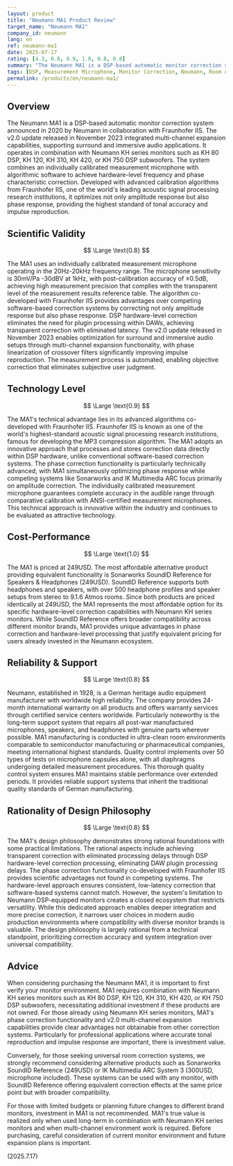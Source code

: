 ```yaml
---
layout: product
title: "Neumann MA1 Product Review"
target_name: "Neumann MA1"
company_id: neumann
lang: en
ref: neumann-ma1
date: 2025-07-17
rating: [4.3, 0.8, 0.9, 1.0, 0.8, 0.8]
summary: "The Neumann MA1 is a DSP-based automatic monitor correction system co-developed with Fraunhofer IIS. While featuring hardware-level phase correction and Neumann's proprietary technology, its compatibility is limited to specific products and high pricing restricts its versatility."
tags: [DSP, Measurement Microphone, Monitor Correction, Neumann, Room correction]
permalink: /products/en/neumann-ma1/
---
```

## Overview

The Neumann MA1 is a DSP-based automatic monitor correction system announced in 2020 by Neumann in collaboration with Fraunhofer IIS. The v2.0 update released in November 2023 integrated multi-channel expansion capabilities, supporting surround and immersive audio applications. It operates in combination with Neumann KH series monitors such as KH 80 DSP, KH 120, KH 310, KH 420, or KH 750 DSP subwoofers. The system combines an individually calibrated measurement microphone with algorithmic software to achieve hardware-level frequency and phase characteristic correction. Developed with advanced calibration algorithms from Fraunhofer IIS, one of the world's leading acoustic signal processing research institutions, it optimizes not only amplitude response but also phase response, providing the highest standard of tonal accuracy and impulse reproduction.

## Scientific Validity

$$ \Large \text{0.8} $$

The MA1 uses an individually calibrated measurement microphone operating in the 20Hz-20kHz frequency range. The microphone sensitivity is 30mV/Pa -30dBV at 1kHz, with post-calibration accuracy of ±0.5dB, achieving high measurement precision that complies with the transparent level of the measurement results reference table. The algorithm co-developed with Fraunhofer IIS provides advantages over competing software-based correction systems by correcting not only amplitude response but also phase response. DSP hardware-level correction eliminates the need for plugin processing within DAWs, achieving transparent correction with eliminated latency. The v2.0 update released in November 2023 enables optimization for surround and immersive audio setups through multi-channel expansion functionality, with phase linearization of crossover filters significantly improving impulse reproduction. The measurement process is automated, enabling objective correction that eliminates subjective user judgment.

## Technology Level

$$ \Large \text{0.9} $$

The MA1's technical advantage lies in its advanced algorithms co-developed with Fraunhofer IIS. Fraunhofer IIS is known as one of the world's highest-standard acoustic signal processing research institutions, famous for developing the MP3 compression algorithm. The MA1 adopts an innovative approach that processes and stores correction data directly within DSP hardware, unlike conventional software-based correction systems. The phase correction functionality is particularly technically advanced, with MA1 simultaneously optimizing phase response while competing systems like Sonarworks and IK Multimedia ARC focus primarily on amplitude correction. The individually calibrated measurement microphone guarantees complete accuracy in the audible range through comparative calibration with ANSI-certified measurement microphones. This technical approach is innovative within the industry and continues to be evaluated as attractive technology.

## Cost-Performance

$$ \Large \text{1.0} $$

The MA1 is priced at 249USD. The most affordable alternative product providing equivalent functionality is Sonarworks SoundID Reference for Speakers & Headphones (249USD). SoundID Reference supports both headphones and speakers, with over 500 headphone profiles and speaker setups from stereo to 9.1.6 Atmos rooms. Since both products are priced identically at 249USD, the MA1 represents the most affordable option for its specific hardware-level correction capabilities with Neumann KH series monitors. While SoundID Reference offers broader compatibility across different monitor brands, MA1 provides unique advantages in phase correction and hardware-level processing that justify equivalent pricing for users already invested in the Neumann ecosystem.

## Reliability & Support

$$ \Large \text{0.8} $$

Neumann, established in 1928, is a German heritage audio equipment manufacturer with worldwide high reliability. The company provides 24-month international warranty on all products and offers warranty services through certified service centers worldwide. Particularly noteworthy is the long-term support system that repairs all post-war manufactured microphones, speakers, and headphones with genuine parts wherever possible. MA1 manufacturing is conducted in ultra-clean room environments comparable to semiconductor manufacturing or pharmaceutical companies, meeting international highest standards. Quality control implements over 50 types of tests on microphone capsules alone, with all diaphragms undergoing detailed measurement procedures. This thorough quality control system ensures MA1 maintains stable performance over extended periods. It provides reliable support systems that inherit the traditional quality standards of German manufacturing.

## Rationality of Design Philosophy

$$ \Large \text{0.8} $$

The MA1's design philosophy demonstrates strong rational foundations with some practical limitations. The rational aspects include achieving transparent correction with eliminated processing delays through DSP hardware-level correction processing, eliminating DAW plugin processing delays. The phase correction functionality co-developed with Fraunhofer IIS provides scientific advantages not found in competing systems. The hardware-level approach ensures consistent, low-latency correction that software-based systems cannot match. However, the system's limitation to Neumann DSP-equipped monitors creates a closed ecosystem that restricts versatility. While this dedicated approach enables deeper integration and more precise correction, it narrows user choices in modern audio production environments where compatibility with diverse monitor brands is valuable. The design philosophy is largely rational from a technical standpoint, prioritizing correction accuracy and system integration over universal compatibility.

## Advice

When considering purchasing the Neumann MA1, it is important to first verify your monitor environment. MA1 requires combination with Neumann KH series monitors such as KH 80 DSP, KH 120, KH 310, KH 420, or KH 750 DSP subwoofers, necessitating additional investment if these products are not owned. For those already using Neumann KH series monitors, MA1's phase correction functionality and v2.0 multi-channel expansion capabilities provide clear advantages not obtainable from other correction systems. Particularly for professional applications where accurate tonal reproduction and impulse response are important, there is investment value.

Conversely, for those seeking universal room correction systems, we strongly recommend considering alternative products such as Sonarworks SoundID Reference (249USD) or IK Multimedia ARC System 3 (300USD, microphone included). These systems can be used with any monitor, with SoundID Reference offering equivalent correction effects at the same price point but with broader compatibility.

For those with limited budgets or planning future changes to different brand monitors, investment in MA1 is not recommended. MA1's true value is realized only when used long-term in combination with Neumann KH series monitors and when multi-channel environment work is required. Before purchasing, careful consideration of current monitor environment and future expansion plans is important.

(2025.7.17)